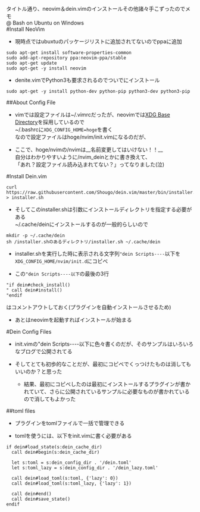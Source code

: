 タイトル通り、neovim＆dein.vimのインストールその他諸々手こずったのでメモ  
@ Bash on Ubuntu on Windows  
#Install NeoVim
- 現時点ではubuxtuのパッケージリストに追加されてないのでppaに追加  

```
sudo apt-get install software-properties-common
sudo add-apt-repository ppa:neovim-ppa/stable
sudo apt-get update
sudo apt-get -y install neovim
```

- denite.vimでPython3も要求されるのでついでにインストール  

```
sudo apt-get -y install python-dev python-pip python3-dev python3-pip
```

##About Config File
- vimでは設定ファイルは~/.vimrcだったが、neovimでは[XDG Base Directory](https://wiki.archlinuxjp.org/index.php/XDG_Base_Directory_サポート)を採用しているので  
~/.bashrcに`XDG_CONFIG_HOME=hoge`を書く    
なので設定ファイルはhoge/nvim/init.vimになるのだが、

- ここで、hoge/nvimの/nvimは__名前変更してはいけない！！__  
自分はわかりやすいように/nvim_deinとかに書き換えて、  
「あれ？設定ファイル読み込まれてない？」ってなりました(泣)  

#Install Dein.vim
```
curl https://raw.githubusercontent.com/Shougo/dein.vim/master/bin/installer.sh > installer.sh
```  

- そしてこのinstaller.shは引数にインストールディレクトリを指定する必要がある  
~/.cache/deinにインストールするのが一般的らしいので  

```
mkdir -p ~/.cache/dein
sh /installer.shのあるディレクトリ/installer.sh ~/.cache/dein
```  

-  installer.shを実行した時に表示される文字列`"dein Scripts----`以下を`XDG_CONFIG_HOME/nvim/init.d`にコピべ   

- この`"dein Scripts----以下`の最後の3行  
```
"if dein#check_install()  
" call dein#install()  
"endif  
```
はコメントアウトしておく(プラグインを自動インストールさせるため)  

- あとはneovimを起動すればインストールが始まる

#Dein Config Files

- init.vimの"dein Scripts----以下に色々書くのだが、そのサンプルはいろいろなブログで公開されてる

- そしてとても初歩的なことだが、最初にコピベでくっつけたものは消してもいいのか？と思った  
    - 結果、最初にコピべしたのは最初にインストールするプラグインが書かれていて、さらに公開されているサンプルに必要なものが書かれているので消してもよかった
      
##toml files  
 - プラグインをtomlファイルで一括で管理できる
 
- tomlを使うには、以下をinit.vimに書く必要がある  
```
if dein#load_state(s:dein_cache_dir)
  call dein#begin(s:dein_cache_dir)

  let s:toml = s:dein_config_dir . '/dein.toml'
  let s:toml_lazy = s:dein_config_dir . '/dein_lazy.toml'
  
  call dein#load_toml(s:toml, {'lazy': 0})
  call dein#load_toml(s:toml_lazy, {'lazy': 1})
  
  call dein#end()
  call dein#save_state()
endif
```

